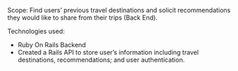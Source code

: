 Scope: Find users’ previous travel destinations and solicit recommendations they would like to share from their trips (Back End).

Technologies used:
- Ruby On Rails Backend
- Created a Rails API to store user’s information including travel destinations, recommendations; and user authentication. 
